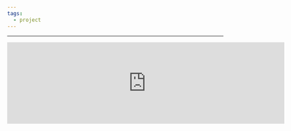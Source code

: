 ```yaml
---
tags:
  - project
---
```


---

<iframe src="https://store.steampowered.com/widget/2417620/" frameborder="0" width="646" height="190"></iframe>


